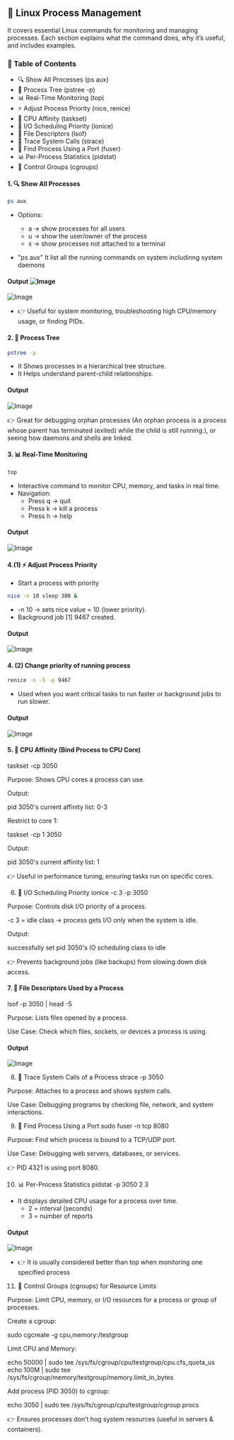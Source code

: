 ## 🐧 Linux Process Management 

It covers essential Linux commands for monitoring and managing processes.
Each section explains what the command does, why it’s useful, and includes examples.

### 📑 Table of Contents

- 🔍 Show All Processes (ps aux)
- 🌲 Process Tree (pstree -p)
- 📊 Real-Time Monitoring (top)
- ⚡ Adjust Process Priority (nice, renice)
- 🧩 CPU Affinity (taskset)
- 📂 I/O Scheduling Priority (ionice)
- 📑 File Descriptors (lsof)
- 🐛 Trace System Calls (strace)
- 📡 Find Process Using a Port (fuser)
- 📊 Per-Process Statistics (pidstat)
- 🔐 Control Groups (cgroups)

#### 1. 🔍 Show All Processes

```bash
ps aux
```

- Options:
   - a → show processes for all users
   - u → show the user/owner of the process
   - x → show processes not attached to a terminal

- "ps aux" It list all the running commands on system includinng system daemons

#### Output ![Image](./images5/psaux1.png)
![Image](./images5/psaux2.png)

- 👉 Useful for system monitoring, troubleshooting high CPU/memory usage, or finding PIDs.

#### 2. 🌲 Process Tree

```bash
pstree -p
```

- It Shows processes in a hierarchical tree structure.
- It Helps understand parent-child relationships.

#### Output
![Image](./images5/pstree.png)

👉 Great for debugging orphan processes (An orphan process is a process whose parent has terminated (exited) while the child is still running.), or seeing how daemons and shells are linked.

#### 3. 📊 Real-Time Monitoring

```bash
top
```

- Interactive command to monitor CPU, memory, and tasks in real time.
- Navigation:
    - Press q → quit
    - Press k → kill a process
    - Press h → help

#### Output  
![Image](./images5/top.png)

#### 4.(1) ⚡ Adjust Process Priority

- Start a process with priority

```bash
nice -n 10 sleep 300 &
```

- -n 10 → sets nice value = 10 (lower priority).
- Background job [1] 9467 created.

#### Output
![Image](./images5/nice.png)

#### 4. (2) Change priority of running process

```bash
renice -n -5 -p 9467
```

- Used when you want critical tasks to run faster or background jobs to run slower.

#### Output 
![Image](./images5/renice.png)

#### 5. 🧩 CPU Affinity (Bind Process to CPU Core)
taskset -cp 3050


Purpose: Shows CPU cores a process can use.

Output:

pid 3050's current affinity list: 0-3


Restrict to core 1:

taskset -cp 1 3050


Output:

pid 3050's current affinity list: 1


👉 Useful in performance tuning, ensuring tasks run on specific cores.

6. 📂 I/O Scheduling Priority
ionice -c 3 -p 3050


Purpose: Controls disk I/O priority of a process.

-c 3 = idle class → process gets I/O only when the system is idle.

Output:

successfully set pid 3050's IO scheduling class to idle


👉 Prevents background jobs (like backups) from slowing down disk access.

#### 7. 📑 File Descriptors Used by a Process

lsof -p 3050 | head -5


Purpose: Lists files opened by a process.

Use Case: Check which files, sockets, or devices a process is using.

#### Output 
![Image](./images5/lsof.png)

8. 🐛 Trace System Calls of a Process
strace -p 3050


Purpose: Attaches to a process and shows system calls.

Use Case: Debugging programs by checking file, network, and system interactions.

9. 📡 Find Process Using a Port
sudo fuser -n tcp 8080


Purpose: Find which process is bound to a TCP/UDP port.

Use Case: Debugging web servers, databases, or services.


👉 PID 4321 is using port 8080.

10. 📊 Per-Process Statistics
pidstat -p 3050 2 3


- It displays detailed CPU usage for a process over time.
    - 2 = interval (seconds)
    - 3 = number of reports

#### Output
![Image](./images5/pidstat.png)

- 👉 It is usually considered better than top when monitoring one specified process

11. 🔐 Control Groups (cgroups) for Resource Limits

Purpose: Limit CPU, memory, or I/O resources for a process or group of processes.

Create a cgroup:

sudo cgcreate -g cpu,memory:/testgroup


Limit CPU and Memory:

echo 50000 | sudo tee /sys/fs/cgroup/cpu/testgroup/cpu.cfs_quota_us
echo 100M   | sudo tee /sys/fs/cgroup/memory/testgroup/memory.limit_in_bytes


Add process (PID 3050) to cgroup:

echo 3050 | sudo tee /sys/fs/cgroup/cpu/testgroup/cgroup.procs


👉 Ensures processes don’t hog system resources (useful in servers & containers).